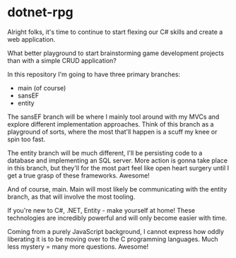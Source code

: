 # dotnet-rpg

Alright folks, it's time to continue to start flexing our C# skills and create a web application.

What better playground to start brainstorming game development projects than with a simple CRUD application?

In this repository I'm going to have three primary branches:
<ul>
    <li>main (of course)</li>
    <li>sansEF</li>
    <li>entity</li>
</ul>

The sansEF branch will be where I mainly tool around with my MVCs and explore different implementation approaches.
Think of this branch as a playground of sorts, where the most that'll happen is a scuff my knee or spin too fast.

The entity branch will be much different, I'll be persisting code to a database and implementing an SQL server.
More action is gonna take place in this branch, but they'll for the most part feel like open heart surgery until I get a true grasp of these frameworks. Awesome!

And of course, main. Main will most likely be communicating with the entity branch, as that will involve the most tooling.

If you're new to C#, .NET, Entity - make yourself at home! These technologies are incredibly powerful and will only become easier with time.

Coming from a purely JavaScript background, I cannot express how oddly liberating it is to be moving over to the C programming languages. Much less mystery = many more questions. Awesome!